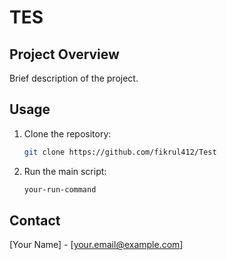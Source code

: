 # TES

## Project Overview

Brief description of the project.

## Usage

1. Clone the repository:
   ```bash
   git clone https://github.com/fikrul412/Test
   ```
2. Run the main script:
   ```bash
   your-run-command
   ```

## Contact

[Your Name] - [[your.email@example.com](mailto\:your.email@example.com)]
